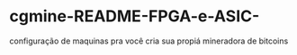 # cgmine-README-FPGA-e-ASIC-
configuração de maquinas pra você cria sua propiá mineradora de bitcoins 
